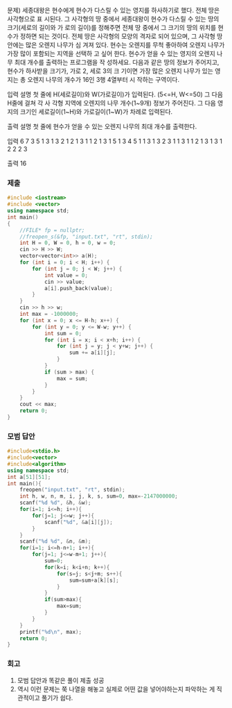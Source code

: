 문제)
세종대왕은 현수에게 현수가 다스릴 수 있는 영지를 하사하기로 했다. 전체 땅은 사각형으로 표
시된다. 그 사각형의 땅 중에서 세종대왕이 현수가 다스릴 수 있는 땅의 크기(세로의 길이와 가
로의 길이)를 정해주면 전체 땅 중에서 그 크기의 땅의 위치를 현수가 정하면 되는 것이다.
전체 땅은 사각형의 모양의 격자로 되어 있으며, 그 사각형 땅 안에는 많은 오렌지 나무가 심
겨져 있다. 현수는 오렌지를 무척 좋아하여 오렌지 나무가 가장 많이 포함되는 지역을 선택하
고 싶어 한다. 현수가 얻을 수 있는 영지의 오렌지 나무 최대 개수를 출력하는 프로그램을 작
성하세요. 다음과 같은 땅의 정보가 주어지고, 현수가 하사받을 크기가, 가로 2, 세로 3의 크
기이면 가장 많은 오렌지 나무가 있는 영지는 총 오렌지 나무의 개수가 16인 3행 4열부터 시
작하는 구역이다.

입력 설명
첫 줄에 H(세로길이)와 W(가로길이)가 입력된다. (5<=H, W<=50) 그 다음 H줄에 걸쳐 각 사
각형 지역에 오렌지의 나무 개수(1~9개) 정보가 주어진다.
그 다음 영지의 크기인 세로길이(1~H)와 가로길이(1~W)가 차례로 입력된다.

출력 설명
첫 줄에 현수가 얻을 수 있는 오렌지 나무의 최대 개수를 출력한다.

입력
6 7
3 5 1 3 1 3 2
1 2 1 3 1 1 2
1 3 1 5 1 3 4
5 1 1 3 1 3 2
3 1 1 3 1 1 2
1 3 1 3 1 2 2
2 3

출력
16

### 제출
``` Cpp
#include <iostream>
#include <vector>
using namespace std;
int main()
{
	//FILE* fp = nullptr;
	//freopen_s(&fp, "input.txt", "rt", stdin);
	int H = 0, W = 0, h = 0, w = 0;
	cin >> H >> W;
	vector<vector<int>> a(H);
	for (int i = 0; i < H; i++) {
		for (int j = 0; j < W; j++) {
			int value = 0;
			cin >> value;
			a[i].push_back(value);
		}
	}
	cin >> h >> w;
	int max = -1000000;
	for (int x = 0; x <= H-h; x++) {
		for (int y = 0; y <= W-w; y++) {
			int sum = 0;
			for (int i = x; i < x+h; i++) {
				for (int j = y; j < y+w; j++) {
					sum += a[i][j];
				}
			}
			if (sum > max) {
				max = sum;
			}
		}
	}
	cout << max;
	return 0;
}
```

### 모범 답안
``` Cpp
#include<stdio.h>
#include<vector>
#include<algorithm>
using namespace std;
int a[51][51];
int main(){
	freopen("input.txt", "rt", stdin);
	int h, w, n, m, i, j, k, s, sum=0, max=-2147000000;
	scanf("%d %d", &h, &w);
	for(i=1; i<=h; i++){
		for(j=1; j<=w; j++){
			scanf("%d", &a[i][j]);
		}
	}
	scanf("%d %d", &n, &m);
	for(i=1; i<=h-n+1; i++){
		for(j=1; j<=w-m+1; j++){
			sum=0;
			for(k=i; k<i+n; k++){
				for(s=j; s<j+m; s++){
					sum=sum+a[k][s];
				}
			}
			if(sum>max){
				max=sum;
			}
		}
	}
	printf("%d\n", max);
	return 0;
}
```

### 회고
1. 모범 답안과 똑같은 풀이 제출 성공
2. 역시 이런 문제는 쭉 나열을 해놓고 실제로 어떤 값을 넣어야하는지 파악하는 게 직관적이고 풀기가 쉽다.